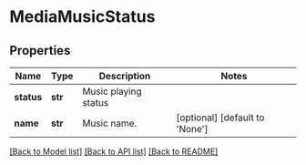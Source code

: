 # MediaMusicStatus

## Properties
Name | Type | Description | Notes
------------ | ------------- | ------------- | -------------
**status** | **str** | Music playing status | 
**name** | **str** | Music name. | [optional] [default to 'None']

[[Back to Model list]](../README.md#documentation-for-models) [[Back to API list]](../README.md#documentation-for-api-endpoints) [[Back to README]](../README.md)


